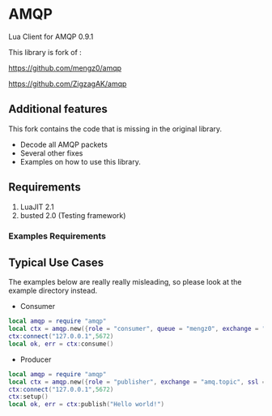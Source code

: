# AMQP
Lua Client for AMQP 0.9.1

This library is fork of : 

https://github.com/mengz0/amqp

https://github.com/ZigzagAK/amqp

## Additional features
This fork contains the code that is missing in the original library.
* Decode all AMQP packets
* Several other fixes
* Examples on how to use this library.

## Requirements
1. LuaJIT 2.1
2. busted 2.0 (Testing framework)

### Examples Requirements

## Typical Use Cases

The examples below are really really misleading, so please look at the example directory instead.

+ Consumer

```lua
local amqp = require "amqp"
local ctx = amqp.new({role = "consumer", queue = "mengz0", exchange = "amq.topic", ssl = false, user = "guest", password = "guest"})
ctx:connect("127.0.0.1",5672)
local ok, err = ctx:consume()
```

+ Producer

```lua
local amqp = require "amqp"
local ctx = amqp.new({role = "publisher", exchange = "amq.topic", ssl = false, user = "guest", password = "guest"})
ctx:connect("127.0.0.1",5672)
ctx:setup()
local ok, err = ctx:publish("Hello world!")
```
